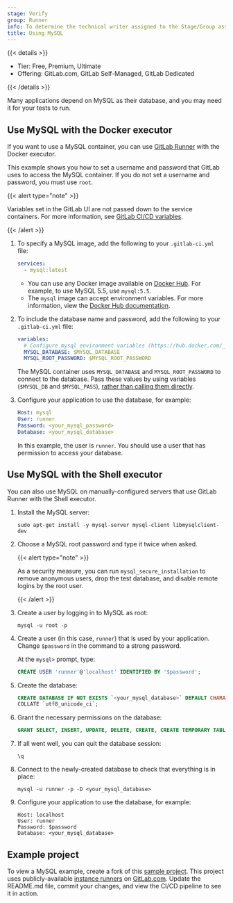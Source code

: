```yaml
---
stage: Verify
group: Runner
info: To determine the technical writer assigned to the Stage/Group associated with this page, see https://handbook.gitlab.com/handbook/product/ux/technical-writing/#assignments
title: Using MySQL
---
```


{{< details >}}

- Tier: Free, Premium, Ultimate
- Offering: GitLab.com, GitLab Self-Managed, GitLab Dedicated

{{< /details >}}

Many applications depend on MySQL as their database, and you may
need it for your tests to run.

## Use MySQL with the Docker executor

If you want to use a MySQL container, you can use [GitLab Runner](../runners/_index.md) with the Docker executor.

This example shows you how to set a username and password that GitLab uses to access the MySQL container. If you do not set a username and password, you must use `root`.

{{< alert type="note" >}}

Variables set in the GitLab UI are not passed down to the service containers.
For more information, see [GitLab CI/CD variables](../variables/_index.md).

{{< /alert >}}

1. To specify a MySQL image, add the following to your `.gitlab-ci.yml` file:

   ```yaml
   services:
     - mysql:latest
   ```

   - You can use any Docker image available on [Docker Hub](https://hub.docker.com/_/mysql/).
     For example, to use MySQL 5.5, use `mysql:5.5`.
   - The `mysql` image can accept environment variables. For more information, view
     the [Docker Hub documentation](https://hub.docker.com/_/mysql/).

1. To include the database name and password, add the following to your `.gitlab-ci.yml` file:

   ```yaml
   variables:
     # Configure mysql environment variables (https://hub.docker.com/_/mysql/)
     MYSQL_DATABASE: $MYSQL_DATABASE
     MYSQL_ROOT_PASSWORD: $MYSQL_ROOT_PASSWORD
   ```

   The MySQL container uses `MYSQL_DATABASE` and `MYSQL_ROOT_PASSWORD` to connect to the database.
   Pass these values by using variables (`$MYSQL_DB` and `$MYSQL_PASS`),
   [rather than calling them directly](https://gitlab.com/gitlab-org/gitlab/-/issues/30178).

1. Configure your application to use the database, for example:

   ```yaml
   Host: mysql
   User: runner
   Password: <your_mysql_password>
   Database: <your_mysql_database>
   ```

   In this example, the user is `runner`. You should use a user that has permission to
   access your database.

## Use MySQL with the Shell executor

You can also use MySQL on manually-configured servers that use
GitLab Runner with the Shell executor.

1. Install the MySQL server:

   ```shell
   sudo apt-get install -y mysql-server mysql-client libmysqlclient-dev
   ```

1. Choose a MySQL root password and type it twice when asked.

   {{< alert type="note" >}}

   As a security measure, you can run `mysql_secure_installation` to
   remove anonymous users, drop the test database, and disable remote logins by
   the root user.

   {{< /alert >}}

1. Create a user by logging in to MySQL as root:

   ```shell
   mysql -u root -p
   ```

1. Create a user (in this case, `runner`) that is used by your
   application. Change `$password` in the command to a strong password.

   At the `mysql>` prompt, type:

   ```sql
   CREATE USER 'runner'@'localhost' IDENTIFIED BY '$password';
   ```

1. Create the database:

   ```sql
   CREATE DATABASE IF NOT EXISTS `<your_mysql_database>` DEFAULT CHARACTER SET `utf8` \
   COLLATE `utf8_unicode_ci`;
   ```

1. Grant the necessary permissions on the database:

   ```sql
   GRANT SELECT, INSERT, UPDATE, DELETE, CREATE, CREATE TEMPORARY TABLES, DROP, INDEX, ALTER, LOCK TABLES ON `<your_mysql_database>`.* TO 'runner'@'localhost';
   ```

1. If all went well, you can quit the database session:

   ```shell
   \q
   ```

1. Connect to the newly-created database to check that everything is
   in place:

   ```shell
   mysql -u runner -p -D <your_mysql_database>
   ```

1. Configure your application to use the database, for example:

   ```shell
   Host: localhost
   User: runner
   Password: $password
   Database: <your_mysql_database>
   ```

## Example project

To view a MySQL example, create a fork of this [sample project](https://gitlab.com/gitlab-examples/mysql).
This project uses publicly-available [instance runners](../runners/_index.md) on [GitLab.com](https://gitlab.com).
Update the README.md file, commit your changes, and view the CI/CD pipeline to see it in action.
